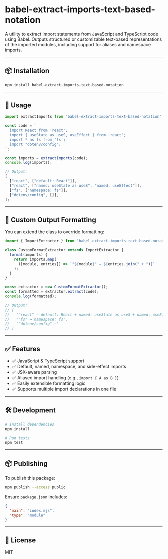 # babel-extract-imports-text-based-notation

A utility to extract import statements from JavaScript and TypeScript code using Babel. Outputs structured or customizable text-based representations of the imported modules, including support for aliases and namespace imports.

---

## 📦 Installation

```bash
npm install babel-extract-imports-text-based-notation
```

---

## 🚀 Usage

```js
import extractImports from "babel-extract-imports-text-based-notation";

const code = `
  import React from 'react';
  import { useState as useS, useEffect } from 'react';
  import * as fs from 'fs';
  import "dotenv/config";
`;

const imports = extractImports(code);
console.log(imports);

// Output:
[
  ["react", ["default: React"]],
  ["react", ["named: useState as useS", "named: useEffect"]],
  ["fs", ["namespace: fs"]],
  ["dotenv/config", []],
];
```

---

## 🎨 Custom Output Formatting

You can extend the class to override formatting:

```js
import { ImportExtractor } from "babel-extract-imports-text-based-notation";

class CustomFormatExtractor extends ImportExtractor {
  format(imports) {
    return imports.map(
      ([module, entries]) => `"${module}" → ${entries.join(" + ")}`
    );
  }
}

const extractor = new CustomFormatExtractor();
const formatted = extractor.extract(code);
console.log(formatted);

// Output:
// [
//   '"react" → default: React + named: useState as useS + named: useEffect',
//   '"fs" → namespace: fs',
//   '"dotenv/config" →'
// ]
```

---

## ✅ Features

- ✅ JavaScript & TypeScript support
- ✅ Default, named, namespace, and side-effect imports
- ✅ JSX-aware parsing
- ✅ Aliased import handling (e.g., `import { A as B }`)
- ✅ Easily extensible formatting logic
- ✅ Supports multiple import declarations in one file

---

## 🛠️ Development

```bash
# Install dependencies
npm install

# Run tests
npm test
```

---

## 📦 Publishing

To publish this package:

```bash
npm publish --access public
```

Ensure `package.json` includes:

```json
{
  "main": "index.mjs",
  "type": "module"
}
```

---

## 📝 License

MIT
